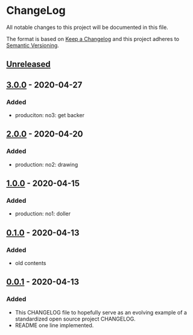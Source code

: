# ChangeLog
All notable changes to this project will be documented in this file.

The format is based on [Keep a Changelog](http://keepachangelog.com/en/1.0.0/)
and this project adheres to [Semantic Versioning](http://semver.org/spec/v2.0.0.html).

## [Unreleased]

## [3.0.0] - 2020-04-27
### Added
- produciton: no3: get backer

## [2.0.0] - 2020-04-20
### Added
- production: no2: drawing

## [1.0.0] - 2020-04-15
### Added
- production: no1: doller

## [0.1.0] - 2020-04-13
### Added
- old contents

## [0.0.1] - 2020-04-13
### Added
- This CHANGELOG file to hopefully serve as an evolving example of a standardized open source project CHANGELOG.
- README one line implemented.

[Unreleased]: https://github.com/My-Novel-Management/pp-novels/compare/v3.0.0...HEAD
[3.0.0]: https://github.com/My-Novel-Management/pp-novels/releases/v3.0.0
[2.0.0]: https://github.com/My-Novel-Management/pp-novels/releases/v2.0.0
[1.0.0]: https://github.com/My-Novel-Management/pp-novels/releases/v1.0.0
[0.1.0]: https://github.com/My-Novel-Management/pp-novels/releases/v0.1.0
[0.0.1]: https://github.com/My-Novel-Management/pp-novels/releases/v0.0.1
